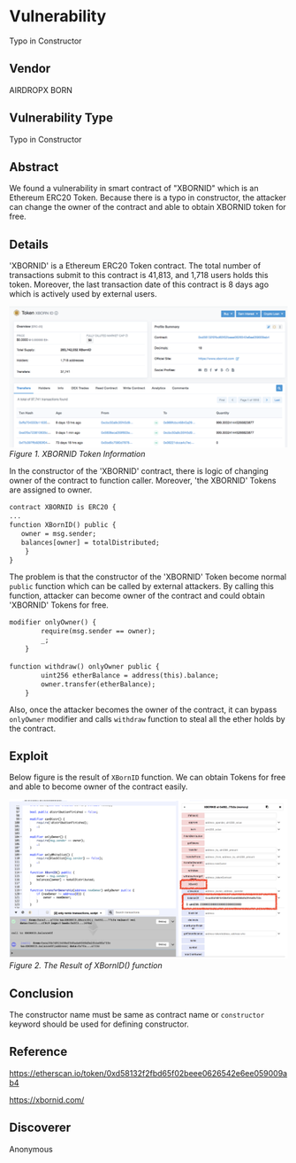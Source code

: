 # Vulnerability
Typo in Constructor

## Vendor
AIRDROPX BORN

## Vulnerability Type
Typo in Constructor

## Abstract
We found a vulnerability in smart contract of "XBORNID" which is an Ethereum ERC20 Token. Because there is a typo in constructor, the attacker can change the owner of the contract and able to obtain XBORNID token for free.

## Details
'XBORNID' is a Ethereum ERC20 Token contract. The total number of transactions submit to this contract is 41,813, and 1,718 users holds this token.
Moreover, the last transaction date of this contract is 8 days ago which is actively used by external users.

![](./img/figure1.png)
  *Figure 1. XBORNID Token Information*

In the constructor of the 'XBORNID' contract, there is logic of changing owner of the contract to function caller.
Moreover, 'the XBORNID' Tokens are assigned to owner. 

```
contract XBORNID is ERC20 {
...
function XBornID() public {
   owner = msg.sender;
   balances[owner] = totalDistributed;
    }
}
```
  The problem is that the constructor of the 'XBORNID' Token become normal `public` function which can be called by external attackers.
By calling this function, attacker can become owner of the contract and could obtain 'XBORNID' Tokens for free.
  
```
modifier onlyOwner() {
        require(msg.sender == owner);
        _;
    }

function withdraw() onlyOwner public {
        uint256 etherBalance = address(this).balance;
        owner.transfer(etherBalance);
    }
```
Also, once the attacker becomes the owner of the contract, it can bypass `onlyOwner` modifier and calls `withdraw` function to steal all the ether holds by the contract.

## Exploit

  Below figure is the result of `XBornID` function. We can obtain Tokens for free and able to become owner of the contract easily.

  ![](./img/figure2.png)
  *Figure 2. The Result of XBornID() function*

## Conclusion
The constructor name must be same as contract name or `constructor` keyword should be used for defining constructor.

## Reference
https://etherscan.io/token/0xd58132f2fbd65f02beee0626542e6ee059009ab4

https://xbornid.com/

## Discoverer
Anonymous
